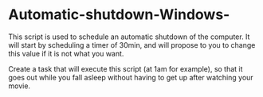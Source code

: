 # Automatic-shutdown-Windows-

This script is used to schedule an automatic shutdown of the computer.
It will start by scheduling a timer of 30min, and will propose to you to change this value if it is not what you want.

Create a task that will execute this script (at 1am for example), so that it goes out while you fall asleep without having to get up after watching your movie.
